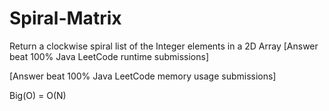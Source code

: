 # Spiral-Matrix
Return a clockwise spiral list of the Integer elements in a 2D Array 
[Answer beat 100% Java LeetCode runtime submissions]

[Answer beat 100% Java LeetCode memory usage submissions]

Big(O) = O(N)

